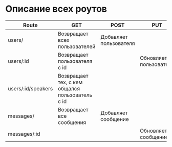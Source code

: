 # Описание всех роутов

Route | GET | POST | PUT | DELETE 
--- | --- | --- | --- | ---
users/ | Возвращает всех пользователей | Добавляет пользователя
users/:id | Возвращает пользователя с id | | Обновляет пользователя | Удаляет пользователя с id
users/:id/speakers | Возвращает тех, с кем общался пользователь с id
messages/ | Возвращает все сообщения | Добавляет сообщение 
messages/:id | | | Обновляет сообщение | Удаляет сообщение
